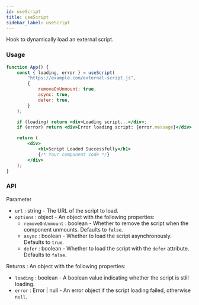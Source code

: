 ```yaml
---
id: useScript
title: useScript
sidebar_label: useScript
---
```


Hook to dynamically load an external script.

### Usage

```jsx
function App() {
	const { loading, error } = useScript(
		"https://example.com/external-script.js",
		{
			removeOnUnmount: true,
			async: true,
			defer: true,
		}
	);

	if (loading) return <div>Loading script...</div>;
	if (error) return <div>Error loading script: {error.message}</div>;

	return (
		<div>
			<h1>Script Loaded Successfully</h1>
			{/* Your component code */}
		</div>
	);
}
```

### API

Parameter

- `url` : string - The URL of the script to load.
- `options` : object - An object with the following properties:
  - `removeOnUnmount` : boolean - Whether to remove the script when the component unmounts. Defaults to `false`.
  - `async` : boolean - Whether to load the script asynchronously. Defaults to `true`.
  - `defer` : boolean - Whether to load the script with the `defer` attribute. Defaults to `false`.

Returns : An object with the following properties:

- `loading` : boolean - A boolean value indicating whether the script is still loading.
- `error` : Error | null - An error object if the script loading failed, otherwise `null`.

